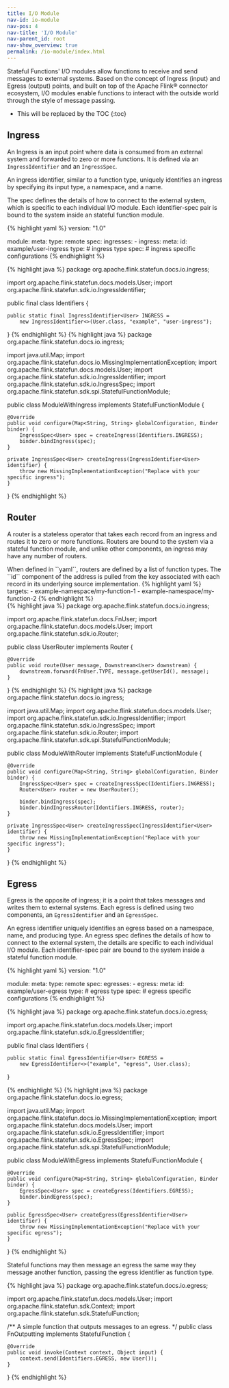 ```yaml
---
title: I/O Module 
nav-id: io-module
nav-pos: 4
nav-title: 'I/O Module'
nav-parent_id: root
nav-show_overview: true 
permalink: /io-module/index.html
---
```

<!--
Licensed to the Apache Software Foundation (ASF) under one
or more contributor license agreements.  See the NOTICE file
distributed with this work for additional information
regarding copyright ownership.  The ASF licenses this file
to you under the Apache License, Version 2.0 (the
"License"); you may not use this file except in compliance
with the License.  You may obtain a copy of the License at

  http://www.apache.org/licenses/LICENSE-2.0

Unless required by applicable law or agreed to in writing,
software distributed under the License is distributed on an
"AS IS" BASIS, WITHOUT WARRANTIES OR CONDITIONS OF ANY
KIND, either express or implied.  See the License for the
specific language governing permissions and limitations
under the License.
-->

Stateful Functions' I/O modules allow functions to receive and send messages to external systems.
Based on the concept of Ingress (input) and Egress (output) points, and built on top of the Apache Flink® connector ecosystem, I/O modules enable functions to interact with the outside world through the style of message passing.

* This will be replaced by the TOC
{:toc}

## Ingress

An Ingress is an input point where data is consumed from an external system and forwarded to zero or more functions.
It is defined via an ``IngressIdentifier`` and an ``IngressSpec``.

An ingress identifier, similar to a function type, uniquely identifies an ingress by specifying its input type, a namespace, and a name.

The spec defines the details of how to connect to the external system, which is specific to each individual I/O module. Each identifier-spec pair is bound to the system inside an stateful function module.

<div class="codetabs" markdown="1">
<div data-lang="Remote Module" markdown="1">
{% highlight yaml %}
version: "1.0"

module:
     meta:
         type: remote
     spec:
         ingresses:
           - ingress:
               meta:
                 id: example/user-ingress
                 type: # ingress type
               spec: # ingress specific configurations
{% endhighlight %}
</div>
<div data-lang="Embedded Module" markdown="1">
{% highlight java %}
package org.apache.flink.statefun.docs.io.ingress;

import org.apache.flink.statefun.docs.models.User;
import org.apache.flink.statefun.sdk.io.IngressIdentifier;

public final class Identifiers {

    public static final IngressIdentifier<User> INGRESS =
        new IngressIdentifier<>(User.class, "example", "user-ingress");
}
{% endhighlight %}
{% highlight java %}
package org.apache.flink.statefun.docs.io.ingress;

import java.util.Map;
import org.apache.flink.statefun.docs.io.MissingImplementationException;
import org.apache.flink.statefun.docs.models.User;
import org.apache.flink.statefun.sdk.io.IngressIdentifier;
import org.apache.flink.statefun.sdk.io.IngressSpec;
import org.apache.flink.statefun.sdk.spi.StatefulFunctionModule;

public class ModuleWithIngress implements StatefulFunctionModule {

    @Override
    public void configure(Map<String, String> globalConfiguration, Binder binder) {
        IngressSpec<User> spec = createIngress(Identifiers.INGRESS);
        binder.bindIngress(spec);
    }

    private IngressSpec<User> createIngress(IngressIdentifier<User> identifier) {
        throw new MissingImplementationException("Replace with your specific ingress");
    }
}
{% endhighlight %}
</div>
</div>

## Router

A router is a stateless operator that takes each record from an ingress and routes it to zero or more functions.
Routers are bound to the system via a stateful function module, and unlike other components, an ingress may have any number of routers.

<div class="codetabs" markdown="1">
<div data-lang="Remote Module" markdown="1">
When defined in ``yaml``, routers are defined by a list of function types.
The ``id`` component of the address is pulled from the key associated with each record in its underlying source implementation.
{% highlight yaml %}
targets:
    - example-namespace/my-function-1
    - example-namespace/my-function-2
{% endhighlight %}
</div>
<div data-lang="Embedded Module" markdown="1">
{% highlight java %}
package org.apache.flink.statefun.docs.io.ingress;

import org.apache.flink.statefun.docs.FnUser;
import org.apache.flink.statefun.docs.models.User;
import org.apache.flink.statefun.sdk.io.Router;

public class UserRouter implements Router<User> {

    @Override
    public void route(User message, Downstream<User> downstream) {
        downstream.forward(FnUser.TYPE, message.getUserId(), message);
    }
}
{% endhighlight %}
{% highlight java %}
package org.apache.flink.statefun.docs.io.ingress;

import java.util.Map;
import org.apache.flink.statefun.docs.models.User;
import org.apache.flink.statefun.sdk.io.IngressIdentifier;
import org.apache.flink.statefun.sdk.io.IngressSpec;
import org.apache.flink.statefun.sdk.io.Router;
import org.apache.flink.statefun.sdk.spi.StatefulFunctionModule;

public class ModuleWithRouter implements StatefulFunctionModule {

    @Override
    public void configure(Map<String, String> globalConfiguration, Binder binder) {
        IngressSpec<User> spec = createIngressSpec(Identifiers.INGRESS);
        Router<User> router = new UserRouter();

        binder.bindIngress(spec);
        binder.bindIngressRouter(Identifiers.INGRESS, router);
    }

    private IngressSpec<User> createIngressSpec(IngressIdentifier<User> identifier) {
        throw new MissingImplementationException("Replace with your specific ingress");
    }
}
{% endhighlight %}
</div>
</div>

## Egress

Egress is the opposite of ingress; it is a point that takes messages and writes them to external systems.
Each egress is defined using two components, an ``EgressIdentifier`` and an ``EgressSpec``.

An egress identifier uniquely identifies an egress based on a namespace, name, and producing type.
An egress spec defines the details of how to connect to the external system, the details are specific to each individual I/O module.
Each identifier-spec pair are bound to the system inside a stateful function module.

<div class="codetabs" markdown="1">
<div data-lang="Remote Module" markdown="1">
{% highlight yaml %}
version: "1.0"

module:
    meta:
        type: remote
    spec:
        egresses:
          - egress:
              meta:
                id: example/user-egress
                type: # egress type
              spec: # egress specific configurations
{% endhighlight %}
</div>
<div data-lang="Embedded Module" markdown="1">
{% highlight java %}
package org.apache.flink.statefun.docs.io.egress;

import org.apache.flink.statefun.docs.models.User;
import org.apache.flink.statefun.sdk.io.EgressIdentifier;

public final class Identifiers {

    public static final EgressIdentifier<User> EGRESS =
        new EgressIdentifier<>("example", "egress", User.class);
}

{% endhighlight %}
{% highlight java %}
package org.apache.flink.statefun.docs.io.egress;

import java.util.Map;
import org.apache.flink.statefun.docs.io.MissingImplementationException;
import org.apache.flink.statefun.docs.models.User;
import org.apache.flink.statefun.sdk.io.EgressIdentifier;
import org.apache.flink.statefun.sdk.io.EgressSpec;
import org.apache.flink.statefun.sdk.spi.StatefulFunctionModule;

public class ModuleWithEgress implements StatefulFunctionModule {

    @Override
    public void configure(Map<String, String> globalConfiguration, Binder binder) {
        EgressSpec<User> spec = createEgress(Identifiers.EGRESS);
        binder.bindEgress(spec);
    }

    public EgressSpec<User> createEgress(EgressIdentifier<User> identifier) {
        throw new MissingImplementationException("Replace with your specific egress");
    }
}
{% endhighlight %}
</div>
</div>

Stateful functions may then message an egress the same way they message another function, passing the egress identifier as function type.

{% highlight java %}
package org.apache.flink.statefun.docs.io.egress;

import org.apache.flink.statefun.docs.models.User;
import org.apache.flink.statefun.sdk.Context;
import org.apache.flink.statefun.sdk.StatefulFunction;

/** A simple function that outputs messages to an egress. */
public class FnOutputting implements StatefulFunction {

    @Override
    public void invoke(Context context, Object input) {
        context.send(Identifiers.EGRESS, new User());
    }
}
{% endhighlight %}